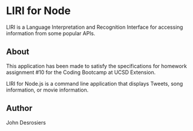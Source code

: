 # LIRI for Node
LIRI is a Language Interpretation and Recognition Interface for accessing information from some popular APIs.

## About
This application has been made to satisfy the specifications for homework assignment #10 for the Coding Bootcamp at UCSD Extension.

LIRI for Node.js is a command line application that displays Tweets, song information, or movie information.

## Author
John Desrosiers